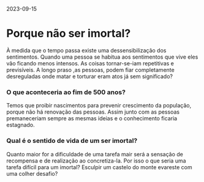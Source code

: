 2023-09-15
# Porque não ser imortal?
À medida que o tempo passa  existe uma dessensibilização dos sentimentos.
Quando uma pessoa se habitua aos sentimentos que vive eles vão ficando menos intensos.
As coisas tornar-se-iam repetitivas e previsíveis. A longo praso ,as pessoas, podem fiar completamente desreguladas onde matar e torturar eram atos já sem significado?

### O que aconteceria ao fim de 500 anos?
Temos que proibir nascimentos para prevenir crescimento da população, porque não há renovação das pessoas. Assim junto com as pessoas premaneceriam sempre as mesmas ideias e o conhecimento ficaria estagnado.


### Qual é o sentido de vida de um ser imortal?
Quanto maior for a dificuldade de uma tarefa mair será a sensação de recompensa e de realização ao concretiza-la. Por isso o
que seria uma tarefa difícil para um imortal? Esculpir um castelo do monte evareste com uma colher desafio?
